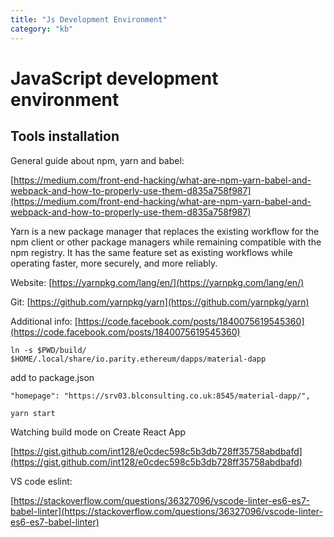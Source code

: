 ```yaml
---
title: "Js Development Environment"
category: "kb"
---
```


# JavaScript development environment

## Tools installation

General guide about npm, yarn and babel:

[https://medium.com/front-end-hacking/what-are-npm-yarn-babel-and-webpack-and-how-to-properly-use-them-d835a758f987](https://medium.com/front-end-hacking/what-are-npm-yarn-babel-and-webpack-and-how-to-properly-use-them-d835a758f987)

Yarn is a new package manager that replaces the existing workflow for the npm client or other package managers while remaining compatible with the npm registry. It has the same feature set as existing workflows while operating faster, more securely, and more reliably.

Website: [https://yarnpkg.com/lang/en/](https://yarnpkg.com/lang/en/)

Git: [https://github.com/yarnpkg/yarn](https://github.com/yarnpkg/yarn)

Additional info: [https://code.facebook.com/posts/1840075619545360](https://code.facebook.com/posts/1840075619545360)

`ln -s $PWD/build/ $HOME/.local/share/io.parity.ethereum/dapps/material-dapp`

add to package.json

`"homepage": "https://srv03.blconsulting.co.uk:8545/material-dapp/",`

`yarn start`

Watching build mode on Create React App

[https://gist.github.com/int128/e0cdec598c5b3db728ff35758abdbafd](https://gist.github.com/int128/e0cdec598c5b3db728ff35758abdbafd)

VS code eslint:

[https://stackoverflow.com/questions/36327096/vscode-linter-es6-es7-babel-linter](https://stackoverflow.com/questions/36327096/vscode-linter-es6-es7-babel-linter)


